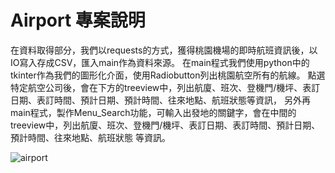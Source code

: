 # __Airport__ 專案說明

在資料取得部分，我們以requests的方式，獲得桃園機場的即時航班資訊後，以IO寫入存成CSV，匯入main作為資料來源。
在main程式我們使用python中的tkinter作為我們的圖形化介面，使用Radiobutton列出桃園航空所有的航線。
點選特定航空公司後，會在下方的treeview中，列出航廈、班次、登機門/機坪、表訂日期、表訂時間、預計日期、預計時間、往來地點、航班狀態等資訊，
另外再main程式，製作Menu_Search功能，可輸入出發地的關鍵字，會在中間的treeview中，列出航廈、班次、登機門/機坪、表訂日期、表訂時間、預計日期、預計時間、往來地點、航班狀態
等資訊。

![airport](https://github.com/JHAIPINHAO/__ProjectAirport__/assets/128681146/ea7b6cea-f4e3-43f4-b0ae-00ef81f338b1)
